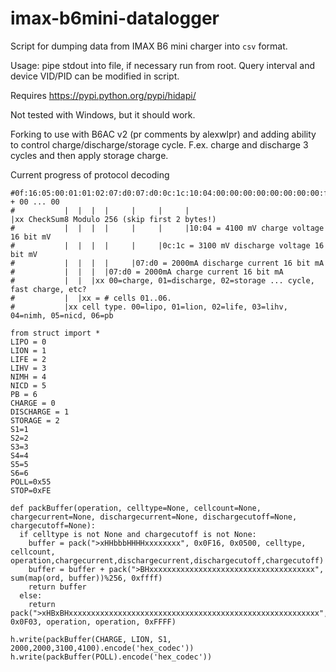 # imax-b6mini-datalogger
Script for dumping data from IMAX B6 mini charger into `csv` format.

Usage: pipe stdout into file, if necessary run from root. Query interval and device VID/PID can be modified in script.

Requires https://pypi.python.org/pypi/hidapi/

Not tested with Windows, but it should work.

Forking to use with B6AC v2 (pr comments by alexwlpr) and adding ability to control charge/discharge/storage cycle. F.ex. charge and discharge 3 cycles and then apply storage charge.

Current progress of protocol decoding
```
#0f:16:05:00:01:01:02:07:d0:07:d0:0c:1c:10:04:00:00:00:00:00:00:00:00:f3:ff:ff + 00 ... 00
#           |  |  |  |     |     |     |                             |xx CheckSum8 Modulo 256 (skip first 2 bytes!)
#           |  |  |  |     |     |     |10:04 = 4100 mV charge voltage 16 bit mV
#           |  |  |  |     |     |0c:1c = 3100 mV discharge voltage 16 bit mV
#           |  |  |  |     |07:d0 = 2000mA discharge current 16 bit mA
#           |  |  |  |07:d0 = 2000mA charge current 16 bit mA
#           |  |  |xx 00=charge, 01=discharge, 02=storage ... cycle, fast charge, etc?
#           |  |xx = # cells 01..06.    
#           |xx cell type. 00=lipo, 01=lion, 02=life, 03=lihv, 04=nimh, 05=nicd, 06=pb
```

```
from struct import *
LIPO = 0
LION = 1
LIFE = 2
LIHV = 3
NIMH = 4
NICD = 5
PB = 6
CHARGE = 0
DISCHARGE = 1
STORAGE = 2
S1=1
S2=2
S3=3
S4=4
S5=5
S6=6
POLL=0x55
STOP=0xFE

def packBuffer(operation, celltype=None, cellcount=None, chargecurrent=None, dischargecurrent=None, dischargecutoff=None, chargecutoff=None):
  if celltype is not None and chargecutoff is not None:
    buffer = pack(">xHHbbbHHHHxxxxxxxx", 0x0F16, 0x0500, celltype, cellcount, operation,chargecurrent,dischargecurrent,dischargecutoff,chargecutoff)
    buffer = buffer + pack(">BHxxxxxxxxxxxxxxxxxxxxxxxxxxxxxxxxxxxxx", sum(map(ord, buffer))%256, 0xffff)
    return buffer
  else:
    return pack(">xHBxBHxxxxxxxxxxxxxxxxxxxxxxxxxxxxxxxxxxxxxxxxxxxxxxxxxxxxxxxx", 0x0F03, operation, operation, 0xFFFF)
    
h.write(packBuffer(CHARGE, LION, S1, 2000,2000,3100,4100).encode('hex_codec'))
h.write(packBuffer(POLL).encode('hex_codec'))
```
